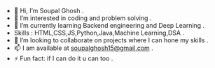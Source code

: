 - 👋 Hi, I’m Soupal Ghosh .
- 👀 I’m interested in coding and problem solving .
- 🌱 I’m currently learning Backend engineering and Deep Learning .
- Skills : HTML,CSS,JS,Python,Java,Machine Learning,DSA .
- 💞️ I’m looking to collaborate on projects where I can hone my skills .
- 📫 I am available at soupalghosh15@gmail.com .
- ⚡ Fun fact: if I can do it u can too .

<!---
Soupal-Ghosh/Soupal-Ghosh is a ✨ special ✨ repository because its `README.md` (this file) appears on your GitHub profile.
You can click the Preview link to take a look at your changes.
--->
